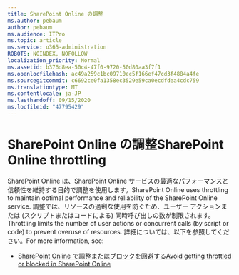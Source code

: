 ```yaml
---
title: SharePoint Online の調整
ms.author: pebaum
author: pebaum
ms.audience: ITPro
ms.topic: article
ms.service: o365-administration
ROBOTS: NOINDEX, NOFOLLOW
localization_priority: Normal
ms.assetid: b376d8ea-50c4-47f0-9720-50d80aa3f7f1
ms.openlocfilehash: ac49a259c1bc09710ec5f166ef47cd3f4884a4fe
ms.sourcegitcommit: c6692ce0fa1358ec3529e59ca0ecdfdea4cdc759
ms.translationtype: MT
ms.contentlocale: ja-JP
ms.lasthandoff: 09/15/2020
ms.locfileid: "47795429"
---
```

# <a name="sharepoint-online-throttling"></a><span data-ttu-id="b5c20-102">SharePoint Online の調整</span><span class="sxs-lookup"><span data-stu-id="b5c20-102">SharePoint Online throttling</span></span>

<span data-ttu-id="b5c20-103">SharePoint Online は、SharePoint Online サービスの最適なパフォーマンスと信頼性を維持する目的で調整を使用します。</span><span class="sxs-lookup"><span data-stu-id="b5c20-103">SharePoint Online uses throttling to maintain optimal performance and reliability of the SharePoint Online service.</span></span> <span data-ttu-id="b5c20-104">調整では、リソースの過剰な使用を防ぐため、ユーザー アクションまたは (スクリプトまたはコードによる) 同時呼び出しの数が制限されます。</span><span class="sxs-lookup"><span data-stu-id="b5c20-104">Throttling limits the number of user actions or concurrent calls (by script or code) to prevent overuse of resources.</span></span> <span data-ttu-id="b5c20-105">詳細については、以下を参照してください。</span><span class="sxs-lookup"><span data-stu-id="b5c20-105">For more information, see:</span></span>

- [<span data-ttu-id="b5c20-106">SharePoint Online で調整またはブロックを回避する</span><span class="sxs-lookup"><span data-stu-id="b5c20-106">Avoid getting throttled or blocked in SharePoint Online</span></span>](https://docs.microsoft.com/sharepoint/dev/general-development/how-to-avoid-getting-throttled-or-blocked-in-sharepoint-online)
